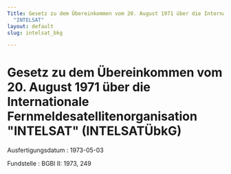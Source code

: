 ```yaml
---
Title: Gesetz zu dem Übereinkommen vom 20. August 1971 über die Internationale Fernmeldesatellitenorganisation
  "INTELSAT"
layout: default
slug: intelsat_bkg

---
```


# Gesetz zu dem Übereinkommen vom 20. August 1971 über die Internationale Fernmeldesatellitenorganisation "INTELSAT" (INTELSATÜbkG)

Ausfertigungsdatum
:   1973-05-03

Fundstelle
:   BGBl II: 1973, 249

